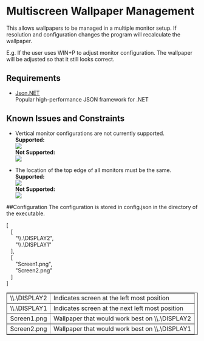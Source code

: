 # Multiscreen Wallpaper Management
This allows wallpapers to be managed in a multiple monitor setup. If resolution and configuration changes the program will recalculate the wallpaper.

E.g. If the user uses WIN+P to adjust monitor configuration. The wallpaper will be adjusted so that it still looks correct.

## Requirements
* <a href="http://www.newtonsoft.com/json">Json.NET</a> </br>
Popular high-performance JSON framework for .NET 

## Known Issues and Constraints
* Vertical monitor configurations are not currently supported. </br>
<b>Supported:</b></br>
<img src="https://i.imgur.com/alXlsn1.png"></img> </br>
<b>Not Supported:</b></br>
<img src="https://i.imgur.com/MxD7reU.png"></img>

* The location of the top edge of all monitors must be the same.</br>
<b>Supported:</b></br>
<img src="https://i.imgur.com/alXlsn1.png"></img> </br>
<b>Not Supported:</b></br>
<img src="https://i.imgur.com/mhNOmVg.png"></img>

##Configuration
The configuration is stored in config.json in the directory of the executable.

[</br>
&nbsp;&nbsp;&nbsp;[</br>
&nbsp;&nbsp;&nbsp;&nbsp;&nbsp;&nbsp;"\\\\.\\DISPLAY2",</br>
&nbsp;&nbsp;&nbsp;&nbsp;&nbsp;&nbsp;"\\\\.\\DISPLAY1"</br>
&nbsp;&nbsp;&nbsp;],</br>
&nbsp;&nbsp;&nbsp;[</br>
&nbsp;&nbsp;&nbsp;&nbsp;&nbsp;&nbsp;"Screen1.png",</br>
&nbsp;&nbsp;&nbsp;&nbsp;&nbsp;&nbsp;"Screen2.png"</br>
&nbsp;&nbsp;&nbsp;]</br>
]

<table border="1">
  <tr>
    <td>\\.\DISPLAY2</td>
    <td>Indicates screen at the left most position</td>
  </tr>
  <tr>
    <td>\\.\DISPLAY1</td>
    <td>Indicates screen at the next left most position</td>
  </tr>
  <tr>
    <td>Screen1.png</td>
    <td>Wallpaper that would work best on \\.\DISPLAY2</td>
  </tr>
  <tr>
    <td>Screen2.png</td>
    <td>Wallpaper that would work best on \\.\DISPLAY1</td>
  </tr>
</table>
